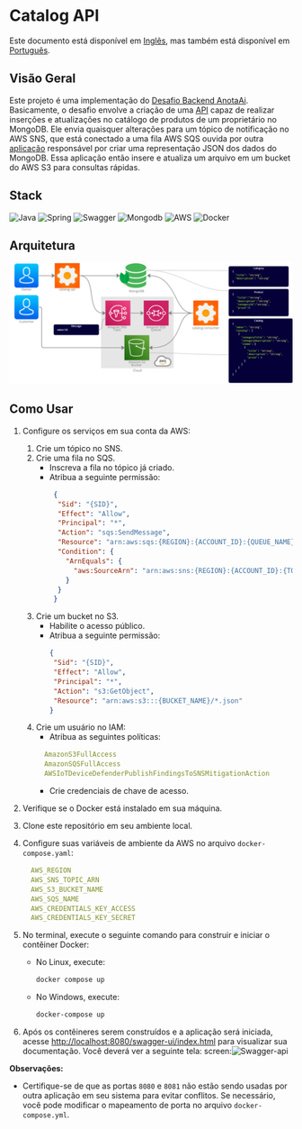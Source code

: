 # Catalog API

Este documento está disponível em [Inglês](README-en.md), 
mas também está disponível em [Português](README-en).

## Visão Geral
Este projeto é uma implementação do [Desafio Backend AnotaAi](https://github.com/githubanotaai/new-test-backend-nodejs). Basicamente, o desafio envolve a criação de uma [API](https://github.com/lucsalm/catalog-api) 
capaz de realizar inserções e atualizações no catálogo de produtos de um proprietário no MongoDB. 
Ele envia quaisquer alterações para um tópico de notificação no AWS SNS, que está conectado a uma fila AWS SQS
ouvida por outra [aplicação](https://github.com/lucsalm/catalog-consumer)  responsável por criar uma representação JSON dos dados do MongoDB.
Essa aplicação então insere e atualiza um arquivo em um bucket do AWS S3 para consultas rápidas.

## Stack

![Java](https://img.shields.io/badge/java-%23ED8B00.svg?style=for-the-badge&logo=openjdk&logoColor=white)
![Spring](https://img.shields.io/badge/Spring%20Boot-6DB33F.svg?style=for-the-badge&logo=Spring-Boot&logoColor=white)
![Swagger](https://img.shields.io/badge/Swagger-85EA2D.svg?style=for-the-badge&logo=Swagger&logoColor=black)
![Mongodb](https://img.shields.io/badge/MongoDB-47A248.svg?style=for-the-badge&logo=MongoDB&logoColor=white)
![AWS](https://img.shields.io/badge/Amazon%20AWS-232F3E.svg?style=for-the-badge&logo=Amazon-AWS&logoColor=white)
![Docker](https://img.shields.io/badge/Docker-2496ED.svg?style=for-the-badge&logo=Docker&logoColor=white)

## Arquitetura

![Architecture](img/arquitetura.png)

## Como Usar

1. Configure os serviços em sua conta da AWS:
    1. Crie um tópico no SNS.
    2. Crie uma fila no SQS.
        - Inscreva a fila no tópico já criado.
        - Atribua a seguinte permissão:
           ```json 
            {
             "Sid": "{SID}",
             "Effect": "Allow",
             "Principal": "*",
             "Action": "sqs:SendMessage",
             "Resource": "arn:aws:sqs:{REGION}:{ACCOUNT_ID}:{QUEUE_NAME}",
             "Condition": {
               "ArnEquals": {
                 "aws:SourceArn": "arn:aws:sns:{REGION}:{ACCOUNT_ID}:{TOPIC_NAME}"
               }
             }
            }
            ```
    3. Crie um bucket no S3.
        - Habilite o acesso público.
        - Atribua a seguinte permissão:
            ```json
            {
             "Sid": "{SID}",
             "Effect": "Allow",
             "Principal": "*",
             "Action": "s3:GetObject",
             "Resource": "arn:aws:s3:::{BUCKET_NAME}/*.json"
            }
            ```
    4. Crie um usuário no IAM:
        - Atribua as seguintes políticas:
        ```yaml
          AmazonS3FullAccess
          AmazonSQSFullAccess
          AWSIoTDeviceDefenderPublishFindingsToSNSMitigationAction
       ```
        - Crie credenciais de chave de acesso.

2. Verifique se o Docker está instalado em sua máquina.
3. Clone este repositório em seu ambiente local.
4. Configure suas variáveis de ambiente da AWS no arquivo `docker-compose.yaml`:
   ```yaml
     AWS_REGION
     AWS_SNS_TOPIC_ARN
     AWS_S3_BUCKET_NAME
     AWS_SQS_NAME
     AWS_CREDENTIALS_KEY_ACCESS
     AWS_CREDENTIALS_KEY_SECRET
      ```
5. No terminal, execute o seguinte comando para construir e iniciar o contêiner Docker:
    - No Linux, execute:
        ```bash
        docker compose up
        ```

    - No Windows, execute:
        ```bash
        docker-compose up
        ```

6. Após os contêineres serem construídos e a aplicação será iniciada,
   acesse [http://localhost:8080/swagger-ui/index.html](http://localhost:8080/swagger-ui/index.html) para visualizar sua documentação. Você deverá ver a seguinte tela:
   screen:![Swagger-api](img/swagger.png)

**Observações:**

- Certifique-se de que as portas `8080` e `8081` não estão sendo usadas por outra aplicação em seu sistema para evitar
  conflitos. Se necessário, você pode modificar o mapeamento de porta no arquivo `docker-compose.yml`.
